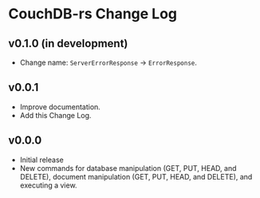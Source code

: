 # CouchDB-rs Change Log

## v0.1.0 (in development)

* Change name: `ServerErrorResponse` → `ErrorResponse`.

## v0.0.1

* Improve documentation.
* Add this Change Log.

## v0.0.0

* Initial release
* New commands for database manipulation (GET, PUT, HEAD, and DELETE), document
  manipulation (GET, PUT, HEAD, and DELETE), and executing a view.
